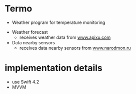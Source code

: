 # Termo
+ Weather program for temperature monitoring


- Weather forecast
  - receives weather data from www.apixu.com
- Data nearby sensors
  - receives data nearby sensors from www.narodmon.ru

# implementation details
 - use Swift 4.2
 - MVVM
